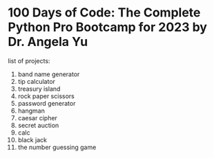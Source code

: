 # 100 Days of Code: The Complete Python Pro Bootcamp for 2023 by Dr. Angela Yu
list of projects:
1. band name generator
2. tip calculator
3. treasury island
4. rock paper scissors
5. password generator
7. hangman
8. caesar cipher
9. secret auction
10. calc
11. black jack
12. the number guessing game
